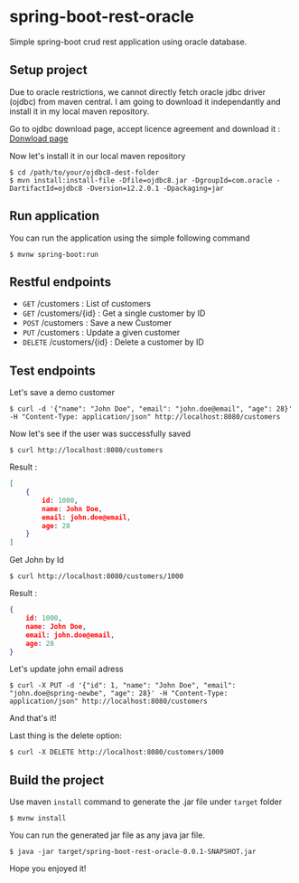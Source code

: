 # spring-boot-rest-oracle
Simple spring-boot crud rest application using oracle database.

## Setup project
Due to oracle restrictions, we cannot directly fetch oracle jdbc driver (ojdbc) from maven central.
I am going to download it independantly and install it in my local maven repository.

Go to ojdbc download page, accept licence agreement and download it :
[Donwload page](http://www.oracle.com/technetwork/database/features/jdbc/jdbc-ucp-122-3110062.html)

Now let's install it in our local maven repository
```
$ cd /path/to/your/ojdbc8-dest-folder
$ mvn install:install-file -Dfile=ojdbc8.jar -DgroupId=com.oracle -DartifactId=ojdbc8 -Dversion=12.2.0.1 -Dpackaging=jar
```

## Run application
You can run the application using the simple following command
```
$ mvnw spring-boot:run
```

## Restful endpoints
* `GET`    /customers      : List of customers
* `GET`    /customers/{id} : Get a single customer by ID
* `POST`   /customers 	   : Save a new Customer
* `PUT`    /customers 	   : Update a given customer
* `DELETE` /customers/{id} : Delete a customer by ID

## Test endpoints
Let's save a demo customer
```
$ curl -d '{"name": "John Doe", "email": "john.doe@email", "age": 28}' -H "Content-Type: application/json" http://localhost:8080/customers
```
Now let's see if the user was successfully saved
```
$ curl http://localhost:8080/customers
```
Result :
```json
[
	{
		id: 1000,
		name: John Doe,
		email: john.doe@email,
		age: 28
	}
]
```

Get John by Id
```
$ curl http://localhost:8080/customers/1000
```
Result :
```json
{
	id: 1000,
	name: John Doe,
	email: john.doe@email,
	age: 28
}
```

Let's update john email adress
```
$ curl -X PUT -d '{"id": 1, "name": "John Doe", "email": "john.doe@spring-newbe", "age": 28}' -H "Content-Type: application/json" http://localhost:8080/customers
```

And that's it!

Last thing is the delete option:
```
$ curl -X DELETE http://localhost:8080/customers/1000
```

## Build the project
Use maven `install` command to generate the .jar file under `target` folder
```
$ mvnw install
```

You can run the generated jar file as any java jar file.
```
$ java -jar target/spring-boot-rest-oracle-0.0.1-SNAPSHOT.jar
```

Hope you enjoyed it!